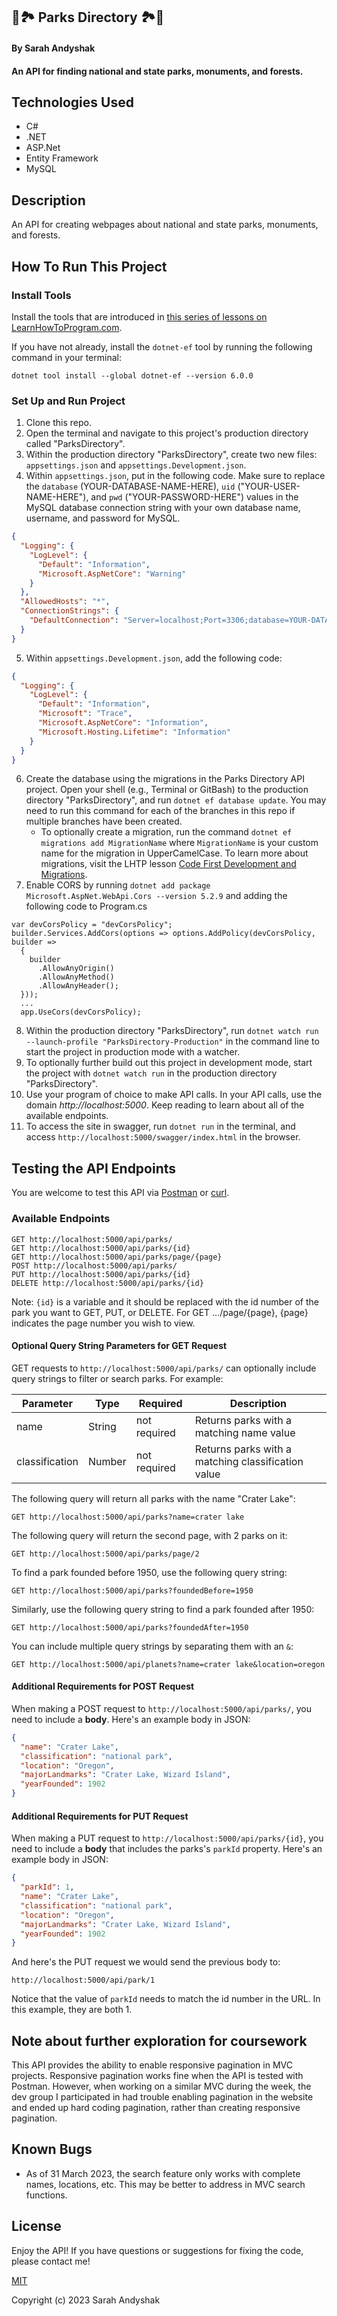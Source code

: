 ## 🌲🏞️ Parks Directory 🏞️🌲

#### By Sarah Andyshak

#### An API for finding national and state parks, monuments, and forests.

## Technologies Used

* C#
* .NET
* ASP.Net
* Entity Framework
* MySQL

## Description

An API for creating webpages about national and state parks, monuments, and forests. 

## How To Run This Project

### Install Tools

Install the tools that are introduced in [this series of lessons on LearnHowToProgram.com](https://www.learnhowtoprogram.com/c-and-net/getting-started-with-c).

If you have not already, install the `dotnet-ef` tool by running the following command in your terminal:

```
dotnet tool install --global dotnet-ef --version 6.0.0
```

### Set Up and Run Project

1. Clone this repo.
2. Open the terminal and navigate to this project's production directory called "ParksDirectory".
3. Within the production directory "ParksDirectory", create two new files: `appsettings.json` and `appsettings.Development.json`.
4. Within `appsettings.json`, put in the following code. Make sure to replace the `database` (YOUR-DATABASE-NAME-HERE), `uid` ("YOUR-USER-NAME-HERE"), and `pwd` ("YOUR-PASSWORD-HERE") values in the MySQL database connection string with your own database name, username, and password for MySQL.

```json
{
  "Logging": {
    "LogLevel": {
      "Default": "Information",
      "Microsoft.AspNetCore": "Warning"
    }
  },
  "AllowedHosts": "*",
  "ConnectionStrings": {
    "DefaultConnection": "Server=localhost;Port=3306;database=YOUR-DATABASE-NAME-HERE;uid=YOUR-USER-NAME-HERE;pwd=YOUR-PASSWORD-HERE;"
  }
}
```

5. Within `appsettings.Development.json`, add the following code:

```json
{
  "Logging": {
    "LogLevel": {
      "Default": "Information",
      "Microsoft": "Trace",
      "Microsoft.AspNetCore": "Information",
      "Microsoft.Hosting.Lifetime": "Information"
    }
  }
}
```

6. Create the database using the migrations in the Parks Directory API project. Open your shell (e.g., Terminal or GitBash) to the production directory "ParksDirectory", and run `dotnet ef database update`. You may need to run this command for each of the branches in this repo if multiple branches have been created. 
    - To optionally create a migration, run the command `dotnet ef migrations add MigrationName` where `MigrationName` is your custom name for the migration in UpperCamelCase. To learn more about migrations, visit the LHTP lesson [Code First Development and Migrations](https://www.learnhowtoprogram.com/c-and-net-part-time/many-to-many-relationships/code-first-development-and-migrations).
7. Enable CORS by running `dotnet add package Microsoft.AspNet.WebApi.Cors --version 5.2.9` and adding the following code to Program.cs

```
var devCorsPolicy = "devCorsPolicy";
builder.Services.AddCors(options => options.AddPolicy(devCorsPolicy, builder =>
  {
    builder
      .AllowAnyOrigin()
      .AllowAnyMethod()
      .AllowAnyHeader();
  }));
  ...
  app.UseCors(devCorsPolicy);
  ```

8. Within the production directory "ParksDirectory", run `dotnet watch run --launch-profile "ParksDirectory-Production"` in the command line to start the project in production mode with a watcher. 
9. To optionally further build out this project in development mode, start the project with `dotnet watch run` in the production directory "ParksDirectory".
10. Use your program of choice to make API calls. In your API calls, use the domain _http://localhost:5000_. Keep reading to learn about all of the available endpoints.
11. To access the site in swagger, run `dotnet run` in the terminal, and access `http://localhost:5000/swagger/index.html` in the browser.

## Testing the API Endpoints

You are welcome to test this API via [Postman](https://www.postman.com/) or [curl](https://curl.se/).

### Available Endpoints

```
GET http://localhost:5000/api/parks/
GET http://localhost:5000/api/parks/{id}
GET http://localhost:5000/api/parks/page/{page}
POST http://localhost:5000/api/parks/
PUT http://localhost:5000/api/parks/{id}
DELETE http://localhost:5000/api/parks/{id}
```

Note: `{id}` is a variable and it should be replaced with the id number of the park you want to GET, PUT, or DELETE. For GET .../page/{page}, {page} indicates the page number you wish to view. 

#### Optional Query String Parameters for GET Request

GET requests to `http://localhost:5000/api/parks/` can optionally include query strings to filter or search parks. For example:

| Parameter   | Type        |  Required    | Description |
| ----------- | ----------- | -----------  | ----------- |
| name        | String      | not required | Returns parks with a matching name value |
| classification  | Number      | not required | Returns parks with a matching classification value |



The following query will return all parks with the name "Crater Lake":

```
GET http://localhost:5000/api/parks?name=crater lake
```

The following query will return the second page, with 2 parks on it:

```
GET http://localhost:5000/api/parks/page/2
```

To find a park founded before 1950, use the following query string:

```
GET http://localhost:5000/api/parks?foundedBefore=1950
```

Similarly, use the following query string to find a park founded after 1950:

```
GET http://localhost:5000/api/parks?foundedAfter=1950
```

You can include multiple query strings by separating them with an `&`:

```
GET http://localhost:5000/api/planets?name=crater lake&location=oregon
```

#### Additional Requirements for POST Request

When making a POST request to `http://localhost:5000/api/parks/`, you need to include a **body**. Here's an example body in JSON:

```json
{
  "name": "Crater Lake",
  "classification": "national park",
  "location": "Oregon",
  "majorLandmarks": "Crater Lake, Wizard Island",
  "yearFounded": 1902
}
```

#### Additional Requirements for PUT Request

When making a PUT request to `http://localhost:5000/api/parks/{id}`, you need to include a **body** that includes the parks's `parkId` property. Here's an example body in JSON:

```json
{
  "parkId": 1,
  "name": "Crater Lake",
  "classification": "national park",
  "location": "Oregon",
  "majorLandmarks": "Crater Lake, Wizard Island",
  "yearFounded": 1902
}
```

And here's the PUT request we would send the previous body to:

```
http://localhost:5000/api/park/1
```

Notice that the value of `parkId` needs to match the id number in the URL. In this example, they are both 1.

## Note about further exploration for coursework
This API provides the ability to enable responsive pagination in MVC projects. Responsive pagination works fine when the API is tested with Postman. However, when working on a similar MVC during the week, the dev group I participated in had trouble enabling pagination in the website and ended up hard coding pagination, rather than creating responsive pagination.

## Known Bugs

* As of 31 March 2023, the search feature only works with complete names, locations, etc. This may be better to address in MVC search functions.

## License
Enjoy the API! If you have questions or suggestions for fixing the code, please contact me!

[MIT](https://github.com/git/git-scm.com/blob/main/MIT-LICENSE.txt)

Copyright (c) 2023 Sarah Andyshak
